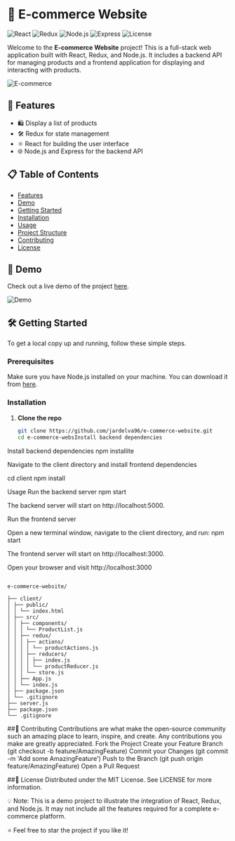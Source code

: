 # 🛒 E-commerce Website

![React](https://img.shields.io/badge/React-17.0.2-blue?style=for-the-badge&logo=react)
![Redux](https://img.shields.io/badge/Redux-4.1.0-purple?style=for-the-badge&logo=redux)
![Node.js](https://img.shields.io/badge/Node.js-14.17.0-green?style=for-the-badge&logo=node.js)
![Express](https://img.shields.io/badge/Express-4.17.1-black?style=for-the-badge&logo=express)
![License](https://img.shields.io/badge/License-MIT-blue.svg?style=for-the-badge)

Welcome to the **E-commerce Website** project! This is a full-stack web application built with React, Redux, and Node.js. It includes a backend API for managing products and a frontend application for displaying and interacting with products.

![E-commerce](https://media.giphy.com/media/Ll22OhMLAlVDb8UQWe/giphy.gif)

## 🚀 Features

- 🛍️ Display a list of products
- 🛠️ Redux for state management
- ⚛️ React for building the user interface
- 🌐 Node.js and Express for the backend API

## 📋 Table of Contents

- [Features](#-features)
- [Demo](#-demo)
- [Getting Started](#-getting-started)
- [Installation](#-installation)
- [Usage](#-usage)
- [Project Structure](#-project-structure)
- [Contributing](#-contributing)
- [License](#-license)

## 🎥 Demo

Check out a live demo of the project [here](#).

![Demo](https://media.giphy.com/media/26FPOC3keA8lSy1WU/giphy.gif)

## 🛠 Getting Started

To get a local copy up and running, follow these simple steps.

### Prerequisites

Make sure you have Node.js installed on your machine. You can download it from [here](https://nodejs.org/).

### Installation

1. **Clone the repo**

   ```sh
   git clone https://github.com/jardelva96/e-commerce-website.git
   cd e-commerce-websInstall backend dependencies

Install backend dependencies
npm installite

Navigate to the client directory and install frontend dependencies

cd client
npm install

Usage
Run the backend server
npm start

The backend server will start on http://localhost:5000.

Run the frontend server

Open a new terminal window, navigate to the client directory, and run:
npm start


The frontend server will start on http://localhost:3000.

Open your browser and visit
http://localhost:3000

```## 🗂 Project Structure

e-commerce-website/

├── client/
│ ├── public/
│ │ └── index.html
│ ├── src/
│ │ ├── components/
│ │ │ └── ProductList.js
│ │ ├── redux/
│ │ │ ├── actions/
│ │ │ │ └── productActions.js
│ │ │ ├── reducers/
│ │ │ │ ├── index.js
│ │ │ │ └── productReducer.js
│ │ │ └── store.js
│ │ ├── App.js
│ │ └── index.js
│ ├── package.json
│ └── .gitignore
├── server.js
├── package.json
└── .gitignore
```

##🤝 Contributing
Contributions are what make the open-source community such an amazing place to learn, inspire, and create. Any contributions you make are greatly appreciated.
Fork the Project
Create your Feature Branch (git checkout -b feature/AmazingFeature)
Commit your Changes (git commit -m 'Add some AmazingFeature')
Push to the Branch (git push origin feature/AmazingFeature)
Open a Pull Request

##📄 License
Distributed under the MIT License. See LICENSE for more information.

💡 Note: This is a demo project to illustrate the integration of React, Redux, and Node.js. It may not include all the features required for a complete e-commerce platform.

⭐️ Feel free to star the project if you like it!

